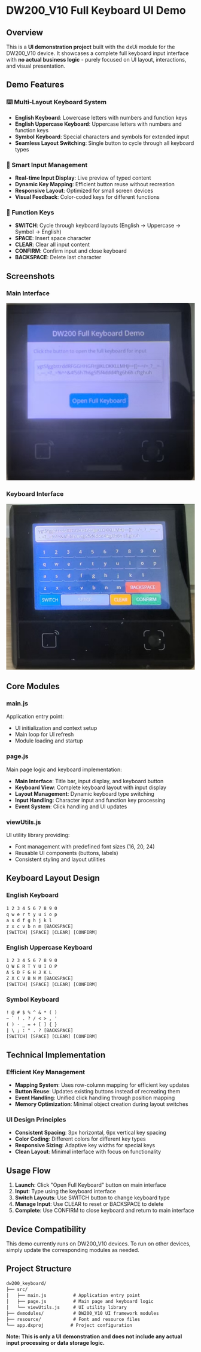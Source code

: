 # DW200_V10 Full Keyboard UI Demo

## Overview

This is a **UI demonstration project** built with the dxUi module for the DW200_V10 device. It showcases a complete full keyboard input interface with **no actual business logic** - purely focused on UI layout, interactions, and visual presentation.

## Demo Features

### ⌨️ Multi-Layout Keyboard System

- **English Keyboard**: Lowercase letters with numbers and function keys
- **English Uppercase Keyboard**: Uppercase letters with numbers and function keys
- **Symbol Keyboard**: Special characters and symbols for extended input
- **Seamless Layout Switching**: Single button to cycle through all keyboard types

### 🎯 Smart Input Management

- **Real-time Input Display**: Live preview of typed content
- **Dynamic Key Mapping**: Efficient button reuse without recreation
- **Responsive Layout**: Optimized for small screen devices
- **Visual Feedback**: Color-coded keys for different functions

### 🔧 Function Keys

- **SWITCH**: Cycle through keyboard layouts (English → Uppercase → Symbol → English)
- **SPACE**: Insert space character
- **CLEAR**: Clear all input content
- **CONFIRM**: Confirm input and close keyboard
- **BACKSPACE**: Delete last character

## Screenshots

### Main Interface

![Main Interface](screenshot1.png)

### Keyboard Interface

![Keyboard Interface](screenshot2.png)

## Core Modules

### main.js

Application entry point:

- UI initialization and context setup
- Main loop for UI refresh
- Module loading and startup

### page.js

Main page logic and keyboard implementation:

- **Main Interface**: Title bar, input display, and keyboard button
- **Keyboard View**: Complete keyboard layout with input display
- **Layout Management**: Dynamic keyboard type switching
- **Input Handling**: Character input and function key processing
- **Event System**: Click handling and UI updates

### viewUtils.js

UI utility library providing:

- Font management with predefined font sizes (16, 20, 24)
- Reusable UI components (buttons, labels)
- Consistent styling and layout utilities

## Keyboard Layout Design

### English Keyboard

```
1 2 3 4 5 6 7 8 9 0
q w e r t y u i o p
a s d f g h j k l
z x c v b n m [BACKSPACE]
[SWITCH] [SPACE] [CLEAR] [CONFIRM]
```

### English Uppercase Keyboard

```
1 2 3 4 5 6 7 8 9 0
Q W E R T Y U I O P
A S D F G H J K L
Z X C V B N M [BACKSPACE]
[SWITCH] [SPACE] [CLEAR] [CONFIRM]
```

### Symbol Keyboard

```
! @ # $ % ^ & * ( )
~ ` ! . ? / < > , '
( ) - _ = + [ ] { }
| \ ; : " . ? [BACKSPACE]
[SWITCH] [SPACE] [CLEAR] [CONFIRM]
```

## Technical Implementation

### Efficient Key Management

- **Mapping System**: Uses row-column mapping for efficient key updates
- **Button Reuse**: Updates existing buttons instead of recreating them
- **Event Handling**: Unified click handling through position mapping
- **Memory Optimization**: Minimal object creation during layout switches

### UI Design Principles

- **Consistent Spacing**: 3px horizontal, 6px vertical key spacing
- **Color Coding**: Different colors for different key types
- **Responsive Sizing**: Adaptive key widths for special keys
- **Clean Layout**: Minimal interface with focus on functionality

## Usage Flow

1. **Launch**: Click "Open Full Keyboard" button on main interface
2. **Input**: Type using the keyboard interface
3. **Switch Layouts**: Use SWITCH button to change keyboard type
4. **Manage Input**: Use CLEAR to reset or BACKSPACE to delete
5. **Complete**: Use CONFIRM to close keyboard and return to main interface

## Device Compatibility

This demo currently runs on DW200_V10 devices. To run on other devices, simply update the corresponding modules as needed.

## Project Structure

```
dw200_keyboard/
├── src/
│   ├── main.js          # Application entry point
│   ├── page.js          # Main page and keyboard logic
│   └── viewUtils.js     # UI utility library
├── dxmodules/           # DW200_V10 UI framework modules
├── resource/            # Font and resource files
└── app.dxproj          # Project configuration
```

**Note: This is only a UI demonstration and does not include any actual input processing or data storage logic.**

